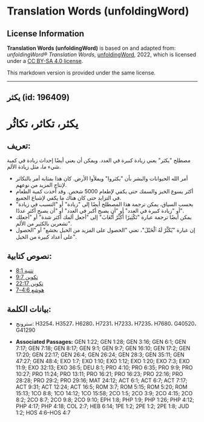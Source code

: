 # Translation Words (unfoldingWord)

## License Information

**Translation Words (unfoldingWord)** is based on and adapted from: _unfoldingWord® Translation Words_, [unfoldingWord](https://unfoldingword.org/utw), 2022, which is licensed under a [CC BY-SA 4.0 license](https://creativecommons.org/licenses/by-sa/4.0/legalcode.en).

This markdown version is provided under the same license.



--------------------------------

## يكثر (id: 196409)

يكثر، تكاثر، تكاثُر
===================

تعريف:
------

مصطلح "يكثر" يعني زيادة كبيرة في العدد. ويمكن أن يعني أيضًا إحداث زيادة في كمية شيء ما، مثل زيادة الألم.

* أمر الله الحيوانات والبشر بأن "يكثروا" ويملأوا الأرض. كان هذا بمثابة أمر بالتكاثر لإنتاج المزيد من نوعهم.
* أكثر يسوع الخبز والسمك حتى يكفي لإطعام 5000 شخص. وقد أخذت كمية الطعام في التزايد حتى كان هناك ما يكفي لإشباع الجميع.
* بحسب السياق، يمكن ترجمة هذا المصطلح أيضًا إلى "زيادة" أو "التسبب في زيادة" أو "زيادة كبيرة في العدد" أو "أن يصبح أكبر في العدد" أو "أن يصبح أكثر عددًا".
* يمكن أيضًا ترجمة عبارة "تَكْثِيرًا أُكَثِّرُ أَتْعَابَ" إلى "أجعل ألمك أكثر شدة" أو "أجعلك تشعرين بالكثير من الألم".
* إن عبارة "يُكَثِّرْ لَهُ ٱلْخَيْلَ"، تعني "الحصول على المزيد من الخيل بجشع" أو "الحصول على أعداد كبيرة من الخيل".

نصوص كتابية:
------------

* [تثنية 8:1](https://ref.ly/Deut8:1)
* [تكوين 9:7](https://ref.ly/Gen9:7)
* [تكوين 22:17](https://ref.ly/Gen22:17)
* [هوشع 4:6–7](https://ref.ly/Hos4:6-Hos4:7)

بيانات الكلمة:
--------------

* سترونج: H3254، H3527، H6280، H7231، H7233، H7235، H7680، G40520، G41290

* **Associated Passages:** GEN 1:22; GEN 1:28; GEN 3:16; GEN 6:1; GEN 7:17; GEN 7:18; GEN 8:17; GEN 9:1; GEN 9:7; GEN 16:10; GEN 17:2; GEN 17:20; GEN 22:17; GEN 26:4; GEN 26:24; GEN 28:3; GEN 35:11; GEN 47:27; GEN 48:4; EXO 1:7; EXO 1:10; EXO 1:12; EXO 1:20; EXO 7:3; EXO 11:9; EXO 32:13; EXO 36:5; DEU 8:1; PRO 4:10; PRO 6:35; PRO 9:9; PRO 10:27; PRO 11:24; PRO 13:11; PRO 16:21; PRO 16:23; PRO 22:16; PRO 28:28; PRO 29:2; PRO 29:16; MAT 24:12; ACT 6:1; ACT 6:7; ACT 7:17; ACT 9:31; ACT 12:24; ACT 16:5; ROM 3:7; ROM 5:15; ROM 5:20; ROM 15:13; 1CO 8:8; 1CO 14:12; 1CO 15:58; 2CO 1:5; 2CO 3:9; 2CO 4:15; 2CO 8:2; 2CO 8:7; 2CO 9:8; 2CO 9:10; EPH 1:8; PHP 1:9; PHP 1:26; PHP 4:12; PHP 4:17; PHP 4:18; COL 2:7; HEB 6:14; 1PE 1:2; 2PE 1:2; 2PE 1:8; JUD 1:2; HOS 4:6–HOS 4:7

